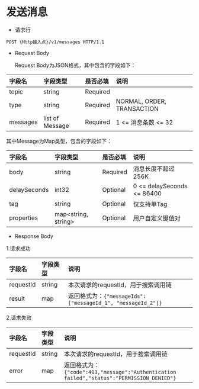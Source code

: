 # 发送消息

- 请求行

```
POST {Http接入点}/v1/messages HTTP/1.1
```

- Request Body

  Request Body为JSON格式，其中包含的字段如下：

|  字段名  |    字段类型     | 是否必填 | 说明                       |
| :------ | :------------- | :------ | :------------------------- |
|  topic   |     string      | Required |                            |
|   type   |     string      | Required | NORMAL, ORDER, TRANSACTION |
| messages | list of Message | Required | 1 <= 消息条数 <= 32        |

  其中Message为Map类型，包含的字段如下：

|    字段名    |      字段类型       | 是否必填 | 说明                       |
| :---------- | :----------------- | :------ | :------------------------- |
|     body     |       string        | Required | 消息长度不超过256K         |
| delaySeconds |        int32        | Optional | 0 <= delaySeconds <= 86400 |
|     tag      |       string        | Optional | 仅支持单Tag                |
|  properties  | map<string, string> | Optional | 用户自定义键值对           |

- Response Body

1.请求成功

|  字段名   | 字段类型 | 说明                                                        |
| :------- | :------ | :---------------------------------------------------------- |
| requestId |  string  | 本次请求的requestId，用于搜索调用链                         |
|  result   |   map    | 返回格式为：`{"messageIds":["messageId_1", "messageId_2"]}` |

2.请求失败

| 字段名    | 字段类型 | 说明                                                         |
| :------- | :------ | :---------------------------------------------------------- |
| requestId | string   | 本次请求的requestId，用于搜索调用链                          |
| error     | map      | 返回格式为：`{"code":403,"message":"Authentication failed","status":"PERMISSION_DENIED"}` |
